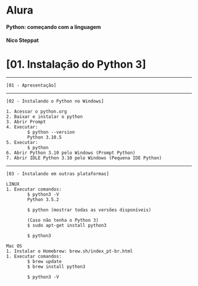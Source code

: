 # Alura
#### Python: começando com a linguagem
#### Nico Steppat

# [01. Instalação do Python 3]
****
    [01 - Apresentação]

-----------------------------------------------------

    [02 - Instalando o Python no Windows]

    1. Acessar o python.org
    2. Baixar e instalar o python
    3. Abrir Prompt
    4. Executar:
            $ python --version
            Python 3.10.5
    5. Executar:
            $ python
    6. Abrir Python 3.10 pelo Windows (Prompt Python)
    7. Abrir IDLE Python 3.10 pelo Windows (Pequena IDE Python)
   
-----------------------------------------------------

    [03 - Instalando em outras plataformas]

    LINUX
    1. Executar comandos:
            $ python3 -V
            Python 3.5.2

            $ python (mostrar todas as versões disponíveis)

            (Caso não tenha o Python 3)
            $ sudo apt-get install python3

            $ python3
    
    Mac OS
    1. Instalar o Homebrew: brew.sh/index_pt-br.html
    1. Executar comandos:
            $ brew update
            $ brew install python3

            $ python3 -V
